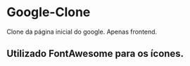 # Google-Clone
Clone da página inicial do google. Apenas frontend.

## Utilizado FontAwesome para os ícones.
